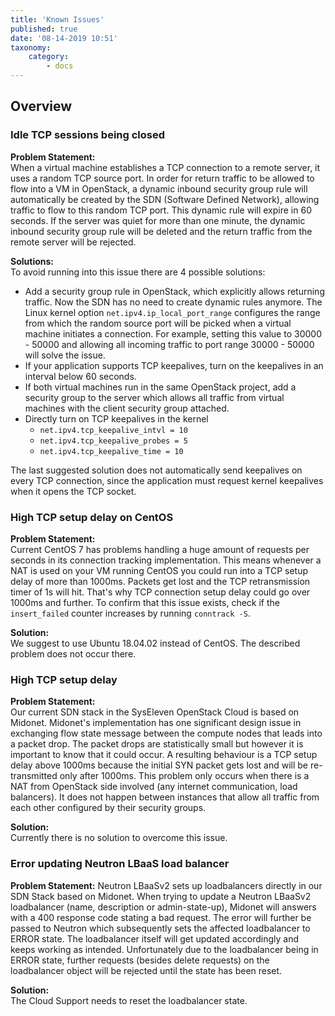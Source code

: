 ```yaml
---
title: 'Known Issues'
published: true
date: '08-14-2019 10:51'
taxonomy:
    category:
        - docs
---
```


## Overview

### Idle TCP sessions being closed

**Problem Statement:**  
When a virtual machine establishes a TCP connection to a remote server, it uses a random TCP source port.
In order for return traffic to be allowed to flow into a VM in OpenStack, a dynamic inbound security group rule will automatically be created by the SDN (Software Defined Network), allowing traffic to flow to this random TCP port.
This dynamic rule will expire in 60 seconds. If the server was quiet for more than one minute, the dynamic inbound security group rule will be deleted and the return traffic from the remote server will be rejected.

**Solutions:**  
To avoid running into this issue there are 4 possible solutions:

* Add a security group rule in OpenStack, which explicitly allows returning traffic. Now the SDN has no need to create dynamic rules anymore. The Linux kernel option `net.ipv4.ip_local_port_range` configures the range from which the random source port will be picked when a virtual machine initiates a connection. For example, setting this value to 30000 - 50000 and allowing all incoming traffic to port range 30000 - 50000 will solve the issue.
* If your application supports TCP keepalives, turn on the keepalives in an interval below 60 seconds.
* If both virtual machines run in the same OpenStack project, add a security group to the server which allows all traffic from virtual machines with the client security group attached.
* Directly turn on TCP keepalives in the kernel
  * `net.ipv4.tcp_keepalive_intvl = 10`
  * `net.ipv4.tcp_keepalive_probes = 5`
  * `net.ipv4.tcp_keepalive_time = 10`

The last suggested solution does not automatically send keepalives on every TCP connection, since the application must request kernel keepalives when it opens the TCP socket.

### High TCP setup delay on CentOS

**Problem Statement:**  
Current CentOS 7 has problems handling a huge amount of requests per seconds in its connection tracking implementation. This means whenever a NAT is used on your VM running CentOS you could run into a TCP setup delay of more than 1000ms. Packets get lost and the TCP retransmission timer of 1s will hit. That's why TCP connection setup delay could go over 1000ms and further. To confirm that this issue exists, check if the `insert_failed` counter increases by running `conntrack -S`.

**Solution:**  
We suggest to use Ubuntu 18.04.02 instead of CentOS. The described problem does not occur there.

### High TCP setup delay

**Problem Statement:**  
Our current SDN stack in the SysEleven OpenStack Cloud is based on Midonet. Midonet's implementation has one significant design issue in exchanging flow state message between the compute nodes that leads into a packet drop. The packet drops are statistically small but however it is important to know that it could occur. A resulting behaviour is a TCP setup delay above 1000ms because the initial SYN packet gets lost and will be re-transmitted only after 1000ms. This problem only occurs when there is a NAT from OpenStack side involved (any internet communication, load balancers). It does not happen between instances that allow all traffic from each other configured by their security groups.

**Solution:**  
Currently there is no solution to overcome this issue.

### Error updating Neutron LBaaS load balancer

**Problem Statement:**
Neutron LBaaSv2 sets up loadbalancers directly in our SDN Stack based on Midonet. When trying to update a Neutron LBaaSv2 loadbalancer (name, description or admin-state-up), Midonet will answers with a 400 response code stating a bad request. The error will further be passed to Neutron which subsequently sets the affected loadbalancer to ERROR state. The loadbalancer itself will get updated accordingly and keeps working as intended. Unfortunately due to the loadbalancer being in ERROR state, further requests (besides delete requests) on the loadbalancer object will be rejected until the state has been reset.

**Solution:**  
The Cloud Support needs to reset the loadbalancer state.
